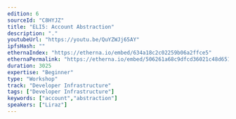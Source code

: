 ```yaml
---
edition: 6
sourceId: "C8HYJZ"
title: "ELI5: Account Abstraction"
description: "."
youtubeUrl: "https://youtu.be/QuYZWJj65AY"
ipfsHash: ""
ethernaIndex: "https://etherna.io/embed/634a18c2c02259b06a2ffce5"
ethernaPermalink: "https://etherna.io/embed/506261a68c9dfcd36021c48d651c323fbe0b11fcbbfdb46a4e038950e276b3fe"
duration: 3025
expertise: "Beginner"
type: "Workshop"
track: "Developer Infrastructure"
tags: ["Developer Infrastructure"]
keywords: ["account","abstraction"]
speakers: ["Liraz"]
---
```

